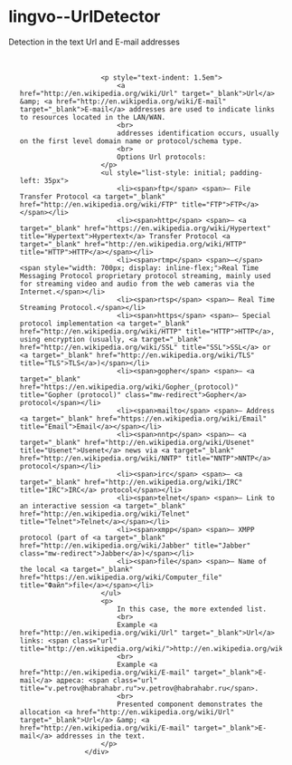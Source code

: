 # lingvo--UrlDetector
Detection in the text Url and E-mail addresses

<div style="padding: 20px">
                        
                        <p style="text-indent: 1.5em">
                            <a href="http://en.wikipedia.org/wiki/Url" target="_blank">Url</a> &amp; <a href="http://en.wikipedia.org/wiki/E-mail" target="_blank">E-mail</a> addresses are used to indicate links to resources located in the LAN/WAN.
                            <br>
                            addresses identification occurs, usually on the first level domain name or protocol/schema type.
                            <br>
                            Options Url protocols:
                        </p>
                        <ul style="list-style: initial; padding-left: 35px">
                            <li><span>ftp</span> <span>— File Transfer Protocol <a target="_blank" href="http://en.wikipedia.org/wiki/FTP" title="FTP">FTP</a></span></li>
                            <li><span>http</span> <span>— <a target="_blank" href="https://en.wikipedia.org/wiki/Hypertext" title="Hypertext">Hypertext</a> Transfer Protocol <a target="_blank" href="http://en.wikipedia.org/wiki/HTTP" title="HTTP">HTTP</a></span></li>
                            <li><span>rtmp</span> <span>—</span> <span style="width: 700px; display: inline-flex;">Real Time Messaging Protocol proprietary protocol streaming, mainly used for streaming video and audio from the web cameras via the Internet.</span></li>
                            <li><span>rtsp</span> <span>— Real Time Streaming Protocol.</span></li>
                            <li><span>https</span> <span>— Special protocol implementation <a target="_blank" href="http://en.wikipedia.org/wiki/HTTP" title="HTTP">HTTP</a>, using encryption (usually, <a target="_blank" href="http://en.wikipedia.org/wiki/SSL" title="SSL">SSL</a> or <a target="_blank" href="http://en.wikipedia.org/wiki/TLS" title="TLS">TLS</a>)</span></li>
                            <li><span>gopher</span> <span>— <a target="_blank" href="https://en.wikipedia.org/wiki/Gopher_(protocol)" title="Gopher (protocol)" class="mw-redirect">Gopher</a> protocol</span></li>
                            <li><span>mailto</span> <span>— Address <a target="_blank" href="https://en.wikipedia.org/wiki/Email" title="Email">Email</a></span></li>
                            <li><span>nntp</span> <span>— <a target="_blank" href="http://en.wikipedia.org/wiki/Usenet" title="Usenet">Usenet</a> news via <a target="_blank" href="http://en.wikipedia.org/wiki/NNTP" title="NNTP">NNTP</a> protocol</span></li>
                            <li><span>irc</span> <span>— <a target="_blank" href="http://en.wikipedia.org/wiki/IRC" title="IRC">IRC</a> protocol</span></li>
                            <li><span>telnet</span> <span>— Link to an interactive session <a target="_blank" href="http://en.wikipedia.org/wiki/Telnet" title="Telnet">Telnet</a></span></li>
                            <li><span>xmpp</span> <span>— XMPP protocol (part of <a target="_blank" href="http://en.wikipedia.org/wiki/Jabber" title="Jabber" class="mw-redirect">Jabber</a>)</span></li>
                            <li><span>file</span> <span>— Name of the local <a target="_blank" href="https://en.wikipedia.org/wiki/Computer_file" title="Файл">file</a></span></li>
                        </ul>
                        <p>
                            In this case, the more extended list.
                            <br>
                            Example <a href="http://en.wikipedia.org/wiki/Url" target="_blank">Url</a> links: <span class="url" title="http://en.wikipedia.org/wiki/">http://en.wikipedia.org/wiki/</span>.
                            <br>
                            Example <a href="http://en.wikipedia.org/wiki/E-mail" target="_blank">E-mail</a> адреса: <span class="url" title="v.petrov@habrahabr.ru">v.petrov@habrahabr.ru</span>.
                            <br>
                            Presented component demonstrates the allocation <a href="http://en.wikipedia.org/wiki/Url" target="_blank">Url</a> &amp; <a href="http://en.wikipedia.org/wiki/E-mail" target="_blank">E-mail</a> addresses in the text.
                        </p>                                               
                    </div>
